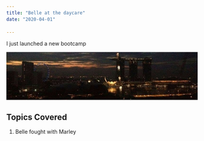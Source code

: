 ```yaml
---
title: "Belle at the daycare"
date: "2020-04-01" 

---
```


I just launched a new bootcamp 

![Hometown](../components/Background_Singapore.jpeg)
## Topics Covered

1. Belle fought with Marley 
